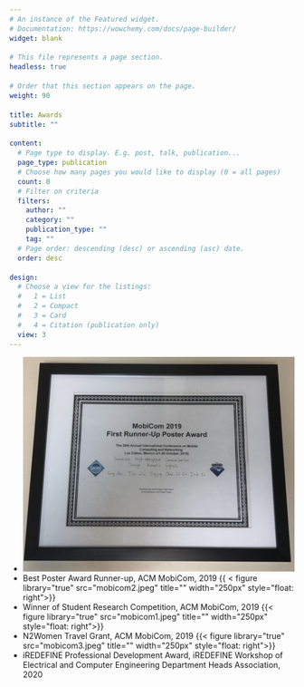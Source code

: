 ```yaml
---
# An instance of the Featured widget.
# Documentation: https://wowchemy.com/docs/page-builder/
widget: blank

# This file represents a page section.
headless: true

# Order that this section appears on the page.
weight: 90

title: Awards
subtitle: ""

content:
  # Page type to display. E.g. post, talk, publication...
  page_type: publication
  # Choose how many pages you would like to display (0 = all pages)
  count: 0
  # Filter on criteria
  filters:
    author: ""
    category: ""
    publication_type: ""
    tag: ""
  # Page order: descending (desc) or ascending (asc) date.
  order: desc

design:
  # Choose a view for the listings:
  #   1 = List
  #   2 = Compact
  #   3 = Card
  #   4 = Citation (publication only)
  view: 3
---
```

* ![Best Poster Award Runner-up, ACM MobiCom, 2019](mobicom2.jpeg)
* Best Poster Award Runner-up, ACM MobiCom, 2019 {{ < figure library="true" src="mobicom2.jpeg" title=""  width="250px" style="float: right">}} 
* Winner of Student Research Competition, ACM MobiCom, 2019 {{< figure library="true" src="mobicom1.jpeg" title=""  width="250px" style="float: right">}}
* N2Women Travel Grant, ACM MobiCom, 2019  {{< figure library="true" src="mobicom3.jpeg" title=""  width="250px" style="float: right">}}
* iREDEFINE Professional Development Award, iREDEFINE Workshop of Electrical and Computer Engineering Department Heads Association, 2020








